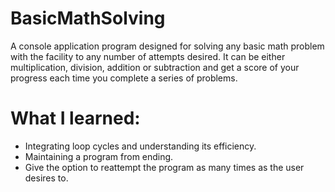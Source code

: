 # BasicMathSolving

A console application program designed for solving any basic math problem with the facility to any number of attempts desired.
It can be either multiplication, division, addition or subtraction and get a score of your progress each time you complete a series of problems.

# What I learned:

* Integrating loop cycles and understanding its efficiency.
* Maintaining a program from ending.
* Give the option to reattempt the program as many times as the user desires to.

